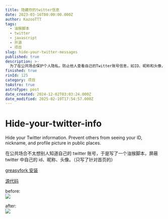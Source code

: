 ```yaml
---
title: 隐藏你的twitter信息
date: 2023-03-16T00:00:00.000Z
author: KazooTTT
tags:
  - 油猴脚本
  - twitter
  - javascript
  - 开源
  - 项目
slug: hide-your-twitter-messages
published: true
description: >-
  为了在公共场合保护个人隐私，防止他人查看自己的Twitter账号信息，如ID、昵称和头像，作者开发了一个油猴脚本。该脚本专门用于屏蔽Twitter首页上显示的个人信息。用户可以通过greasyfork安装此脚本，源代码可在GitHub上查看。脚本使用前后对比图展示了隐藏个人信息的效果。
finished: true
rinId: 125
category: 项目
toAstro: true
astroType: post
date_created: 2024-12-02T03:03:24.000Z
date_modified: 2025-02-19T17:54:57.000Z
---
```


# Hide-your-twitter-info

Hide your Twitter information. Prevent others from seeing your ID, nickname, and profile picture in public places.

在公共场合不太想别人知道自己的 twitter 账号，于是写了一个油猴脚本，屏蔽 twitter 中自己的 id、昵称、头像。（只写了针对首页的）

[greasyfork 安装](<https://greasyfork.org/scripts/461892-hide-your-twitter-info>)

[源代码](<https://github.com/KazooTTT/hide-your-twitter-info>)

before:  
![](<https://pictures.kazoottt.top/2024/04/20240407-489249e1ec6b72f2def595a925a68447.png>)

after:  
![](<https://pictures.kazoottt.top/2024/04/20240407-85f6a65cb4696569bcac1a4377b05d6f.png>)
